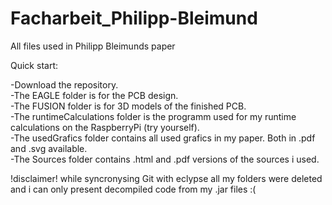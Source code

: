 # Facharbeit_Philipp-Bleimund
 All files used in Philipp Bleimunds paper
 
 Quick start:
 
-Download the repository.  
-The EAGLE folder is for the PCB design.  
-The FUSION folder is for 3D models of the finished PCB.  
-The runtimeCalculations folder is the programm used for my runtime calculations on the RaspberryPi (try yourself).  
-The usedGrafics folder contains all used grafics in my paper. Both in .pdf and .svg available.  
-The Sources folder contains .html and .pdf versions of the sources i used.

!disclaimer! while syncronysing Git with eclypse all my folders were deleted and i can only present decompiled code from my .jar files :(  
